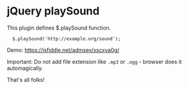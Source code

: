 # jQuery playSound

This plugin defines $.playSound function.
```
  $.playSound('http://example.org/sound');
```
Demo: https://jsfiddle.net/admsev/xscxya0g/

Important: Do not add file extension like `.mp3` or `.ogg` - browser does it automagically.

That's all folks!
